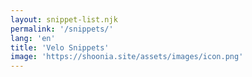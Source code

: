 ```yaml
---
layout: snippet-list.njk
permalink: '/snippets/'
lang: 'en'
title: 'Velo Snippets'
image: 'https://shoonia.site/assets/images/icon.png'
---
```

